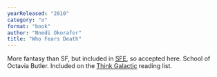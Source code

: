 ```yaml
---
yearReleased: "2010"
category: "o"
format: "book"
author: "Nnedi Okorafor"
title: "Who Fears Death"
---
```

More fantasy than SF, but included in <a href="http://www.sf-encyclopedia.com/entry/okorafor_nnedi">SFE</a>, so  accepted here. School of Octavia Butler. Included on the <a href="thinkgalactic.org/reading-lists/by-author/">Think Galactic</a> reading  list.
 